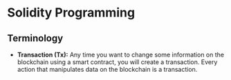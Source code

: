 # Solidity Programming

## Terminology

- __Transaction (Tx):__ Any time you want to change some information on the blockchain using a smart contract, you will create a transaction. Every action that manipulates data on the blockchain is a transaction.